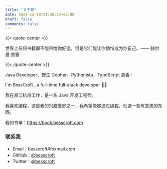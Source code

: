 ```yaml
---
title: "关于我"
date: 2021-12-18T21:30:22+08:00
draft: false
comments: false
---
```


{{< quote-center >}}

世界上任何书籍都不能带给你好运，但是它们能让你悄悄成为你自己。—— 赫尔曼·黑塞

{{< /quote-center >}}

Java Developer、野生 Gopher、Pythonista，TypeScript 真香！

I'm BessCroft , a full-time full-stack developer 👨‍💻 

我在浙江杭州工作，是一名 Java 开发工程师。

我喜欢编程，这是我的兴趣爱好之一，我希望能够通过编程，创造一些有意思的东西。

我的书单：https://book.besscroft.com

### 联系我

- Email：besscroft#foxmail.com
- GitHub：[@besscroft](https://github.com/besscroft)
- Twitter：[@besscroft](https://twitter.com/besscroft)
